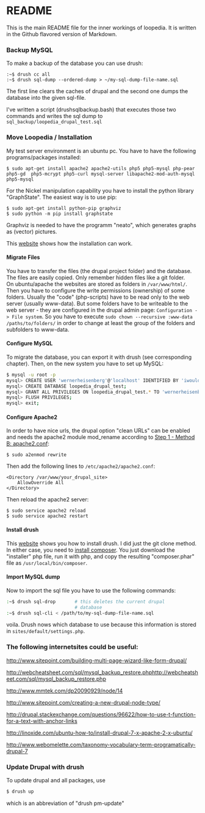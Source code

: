 # README

This is the main README file for the inner workings of loopedia. It is
written in the Github flavored version of Markdown.

### Backup MySQL

To make a backup of the database you can use drush:
```
:~$ drush cc all
:~$ drush sql-dump --ordered-dump > ~/my-sql-dump-file-name.sql
```

The first line clears the caches of drupal and the second one dumps the
database into the given sql-file.

I've written a script (drushsqlbackup.bash) that executes those two
commands and writes the sql dump to
`sql_backup/loopedia_drupal_test.sql`


### Move Loopedia / Installation

My test server environment is an ubuntu pc. You have to have the
following programs/packages installed:

```
$ sudo apt-get install apache2 apache2-utils php5 php5-mysql php-pear php5-gd  php5-mcrypt php5-curl mysql-server libapache2-mod-auth-mysql php5-mysql
```

For the Nickel manipulation capability you have to install the python
library "GraphState". The easiest way is to use pip:

```
$ sudo apt-get install python-pip graphviz
$ sudo python -m pip install graphstate
```

Graphviz is needed to have the programm "neato", which generates graphs
as (vector) pictures.

This
[website](http://linoxide.com/ubuntu-how-to/install-drupal-7-x-apache-2-x-ubuntu/)
shows how the installation can work.

#### Migrate Files

You have to transfer the files (the drupal project folder) and the
database. The files are easily copied. Only remember hidden files like a
git folder.  
On ubuntu/apache the websites are stored as folders in
`/var/www/html/`. Then you have to configure the write permissions
(ownership) of some folders. Usually the "code" (php-scripts) have to be
read only to the web server (usually www-data). But some folders have to
be writeable to the web server - they are configured in the drupal admin
page: `Configuration -> File system`. So you have to execute `sudo chown
--recursive :www-data /paths/to/folders/` in order to  change at least
the group of the folders and subfolders to www-data.

#### Configure MySQL

To migrate the database, you can export it with drush (see corresponding
chapter). Then, on the new system you have to set up MySQL:

```bash
$ mysql -u root -p
mysql> CREATE USER 'wernerheisenberg'@'localhost' IDENTIFIED BY 'iwouldnevertortureacat';
mysql> CREATE DATABASE loopedia_drupal_test;
mysql> GRANT ALL PRIVILEGES ON loopedia_drupal_test.* TO 'wernerheisenberg'@'localhost';
mysql> FLUSH PRIVILEGES;
mysql> exit;
```

#### Configure Apache2

In order to have nice urls, the drupal option "clean URLs" can be
enabled and needs the apache2 module mod_rename according to
[Step 1 - Method B: apache2.conf](https://www.drupal.org/node/134439):

```
$ sudo a2enmod rewrite
```

Then add the following lines to `/etc/apache2/apache2.conf`:

```
<Directory /var/www/your_drupal_site>
    AllowOverride All
</Directory>
```

Then reload the apache2 server:

```
$ sudo service apache2 reload
$ sudo service apache2 restart
```

#### Install drush

This [website](http://docs.drush.org/en/master/install/) shows you how
to install drush. I did just the git clone method. In either case, you
need to [install
composer](https://getcomposer.org/doc/00-intro.md#globally). You just
download the  "installer" php file, run it with php, and copy the
resulting "composer.phar" file as `/usr/local/bin/composer`.

#### Import MySQL dump

Now to import the sql file you have to use the following commands:

```bash
:~$ drush sql-drop       # this deletes the current drupal
                         # database
:~$ drush sql-cli < /path/to/my-sql-dump-file-name.sql
```

voila. Drush nows which database to use because this information is
stored in  `sites/default/settings.php`.



### The following internetsites could be useful:

http://www.sitepoint.com/building-multi-page-wizard-like-form-drupal/

http://webcheatsheet.com/sql/mysql_backup_restore.phphttp://webcheatsheet.com/sql/mysql_backup_restore.php

http://www.mmtek.com/dp20090929/node/14

http://www.sitepoint.com/creating-a-new-drupal-node-type/

http://drupal.stackexchange.com/questions/96622/how-to-use-t-function-for-a-text-with-anchor-links

http://linoxide.com/ubuntu-how-to/install-drupal-7-x-apache-2-x-ubuntu/

http://www.webomelette.com/taxonomy-vocabulary-term-programatically-drupal-7



### Update Drupal with drush
To update drupal and all packages, use
```bash
$ drush up
```
which is an abbreviation of "drush pm-update"
